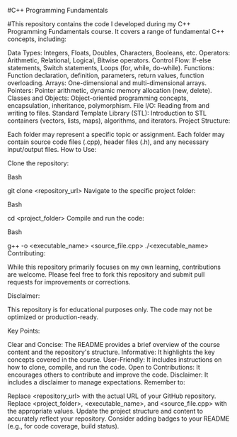 #C++ Programming Fundamentals

#This repository contains the code I developed during my C++ Programming Fundamentals course. It covers a range of fundamental C++ concepts, including:

Data Types: Integers, Floats, Doubles, Characters, Booleans, etc.
Operators: Arithmetic, Relational, Logical, Bitwise operators.
Control Flow: If-else statements, Switch statements, Loops (for, while, do-while).
Functions: Function declaration, definition, parameters, return values, function overloading.
Arrays: One-dimensional and multi-dimensional arrays.
Pointers: Pointer arithmetic, dynamic memory allocation (new, delete).
Classes and Objects: Object-oriented programming concepts, encapsulation, inheritance, polymorphism.
File I/O: Reading from and writing to files.
Standard Template Library (STL): Introduction to STL containers (vectors, lists, maps), algorithms, and iterators.
Project Structure:

Each folder may represent a specific topic or assignment.
Each folder may contain source code files (.cpp), header files (.h), and any necessary input/output files.
How to Use:

Clone the repository:

Bash

git clone <repository_url>
Navigate to the specific project folder:

Bash

cd <project_folder>
Compile and run the code:

Bash

g++ -o <executable_name> <source_file.cpp> 
./<executable_name>
Contributing:

While this repository primarily focuses on my own learning, contributions are welcome. Please feel free to fork this repository and submit pull requests for improvements or corrections.

Disclaimer:

This repository is for educational purposes only. The code may not be optimized or production-ready.

Key Points:

Clear and Concise: The README provides a brief overview of the course content and the repository's structure.
Informative: It highlights the key concepts covered in the course.
User-Friendly: It includes instructions on how to clone, compile, and run the code.
Open to Contributions: It encourages others to contribute and improve the code.
Disclaimer: It includes a disclaimer to manage expectations.
Remember to:

Replace <repository_url> with the actual URL of your GitHub repository.
Replace <project_folder>, <executable_name>, and <source_file.cpp> with the appropriate values.
Update the project structure and content to accurately reflect your repository.
Consider adding badges to your README (e.g., for code coverage, build status).

